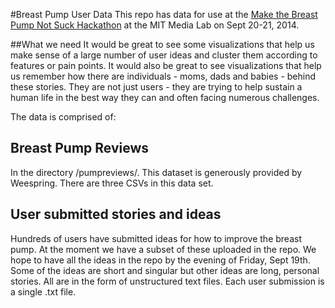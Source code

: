 #Breast Pump User Data
This repo has data for use at the [Make the Breast Pump Not Suck Hackathon](http://breastpump.media.mit.edu) at the MIT Media Lab on Sept 20-21, 2014. 

##What we need
It would be great to see some visualizations that help us make sense of a large number of user ideas and cluster them according to features or pain points. It would also be great to see visualizations that help us remember how there are individuals - moms, dads and babies - behind these stories. They are not just users - they are trying to help sustain a human life in the best way they can and often facing numerous challenges.

The data is comprised of:

## Breast Pump Reviews
In the directory /pumpreviews/. This dataset is generously provided by Weespring. There are three CSVs in this data set.

## User submitted stories and ideas 
Hundreds of users have submitted ideas for how to improve the breast pump. At the moment we have a subset of these uploaded in the repo. We hope to have all the ideas in the repo by the evening of Friday, Sept 19th. Some of the ideas are short and singular but other ideas are long, personal stories. All are in the form of unstructured text files. Each user submission is a single .txt file.